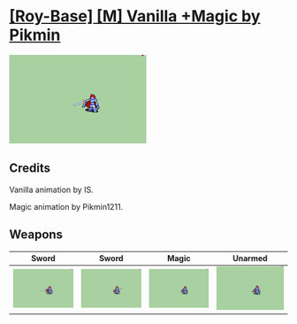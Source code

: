 # [\[Roy-Base\] \[M\] Vanilla +Magic by Pikmin](./)

<img src="./1.%20Sword/Sword_000.png" alt="[Roy-Base] [M] Vanilla +Magic by Pikmin standing" />

## Credits

Vanilla animation by IS.

Magic animation by Pikmin1211.

## Weapons


|Sword |Sword |Magic |Unarmed |
|  :---: | :---: | :---: | :---: |
| <img alt="Sword animation" src="./1.%20Sword/Sword.gif" /> | <img alt="Sword animation" src="./1.%20Sword%20(Binding%20Blade)/Sword.gif" /> | <img alt="Magic animation" src="./6.%20Magic/Magic.gif" /> | <img alt="Unarmed animation" src="./8.%20Unarmed/Unarmed.gif" /> |
